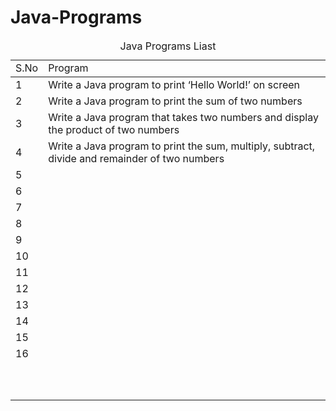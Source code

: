 # Java-Programs

<table>
  
  <thead>
    <caption>Java Programs Liast</caption>
    <tr>
      <td>S.No</td>
      <td>Program</td>
    </tr>
  </thead>
  
  <tbody>
    <tr>
      <td>1</td>
      <td>Write a Java program to print ‘Hello World!’ on screen</td>
    </tr>
    <tr>
      <td>2</td>
      <td>Write a Java program to print the sum of two numbers</td>
    </tr>
    <tr>
      <td>3</td>
      <td>Write a Java program that takes two numbers and display the product of two numbers</td>
    </tr>
    <tr>
      <td>4</td>
      <td>Write a Java program to print the sum, multiply, subtract, divide and remainder of two numbers</td>
    </tr>
    <tr>
      <td>5</td>
      <td></td>
    </tr>
    <tr>
      <td>6</td>
      <td></td>
    </tr>
    <tr>
      <td>7</td>
      <td></td>
    </tr>
    <tr>
      <td>8</td>
      <td></td>
    </tr>
    <tr>
      <td>9</td>
      <td></td>
    </tr>
    <tr>
      <td>10</td>
      <td></td>
    </tr>
    <tr>
      <td>11</td>
      <td></td>
    </tr>
    <tr>
      <td>12</td>
      <td></td>
    </tr>
    <tr>
      <td>13</td>
      <td></td>
    </tr>
    <tr>
      <td>14</td>
      <td></td>
    </tr>
    <tr>
      <td>15</td>
      <td></td>
    </tr>
    <tr>
      <td>16</td>
      <td></td>
    </tr>
    <tr>
      <td></td>
      <td></td>
    </tr>
    <tr>
      <td></td>
      <td></td>
    </tr>
    <tr>
      <td></td>
      <td></td>
    </tr>
    <tr>
      <td></td>
      <td></td>
    </tr>
    <tr>
      <td></td>
      <td></td>
    </tr>
    <tr>
      <td></td>
      <td></td>
    </tr>
    <tr>
      <td></td>
      <td></td>
    </tr>
    <tr>
      <td></td>
      <td></td>
    </tr>
    <tr>
      <td></td>
      <td></td>
    </tr>
    <tr>
      <td></td>
      <td></td>
    </tr>
  </tbody>
    
</table
